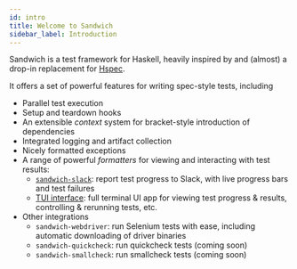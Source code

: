 ```yaml
---
id: intro
title: Welcome to Sandwich
sidebar_label: Introduction
---
```


Sandwich is a test framework for Haskell, heavily inspired by and (almost) a drop-in replacement for [Hspec](http://hspec.github.io/).

It offers a set of powerful features for writing spec-style tests, including

* Parallel test execution
* Setup and teardown hooks
* An extensible *context* system for bracket-style introduction of dependencies
* Integrated logging and artifact collection
* Nicely formatted exceptions
* A range of powerful *formatters* for viewing and interacting with test results:
  * [`sandwich-slack`](sandwich-slack): report test progress to Slack, with live progress bars and test failures
  * [TUI interface](formatters/tui): full terminal UI app for viewing test progress & results, controlling & rerunning tests, etc.
* Other integrations
  * `sandwich-webdriver`: run Selenium tests with ease, including automatic downloading of driver binaries
  * `sandwich-quickcheck`: run quickcheck tests (coming soon)
  * `sandwich-smallcheck`: run smallcheck tests (coming soon)
